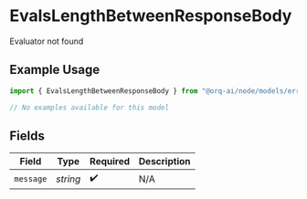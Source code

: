 # EvalsLengthBetweenResponseBody

Evaluator not found

## Example Usage

```typescript
import { EvalsLengthBetweenResponseBody } from "@orq-ai/node/models/errors";

// No examples available for this model
```

## Fields

| Field              | Type               | Required           | Description        |
| ------------------ | ------------------ | ------------------ | ------------------ |
| `message`          | *string*           | :heavy_check_mark: | N/A                |